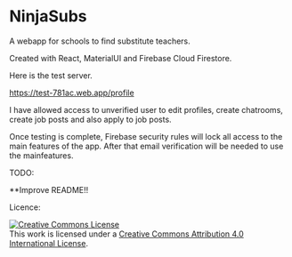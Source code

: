 # NinjaSubs
A webapp for schools to find substitute teachers.

Created with React, MaterialUI and Firebase Cloud Firestore. 

Here is  the test server.

https://test-781ac.web.app/profile


I have allowed access to unverified user to edit profiles, create chatrooms, create job posts and also apply to job posts.

Once testing is complete, Firebase security rules will lock all access to the main features of the app. After that email verification will be needed to use the mainfeatures.


TODO:

**Improve README!!


Licence:

<a rel="license" href="http://creativecommons.org/licenses/by/4.0/"><img alt="Creative Commons License" style="border-width:0" src="https://i.creativecommons.org/l/by/4.0/88x31.png" /></a><br />This work is licensed under a <a rel="license" href="http://creativecommons.org/licenses/by/4.0/">Creative Commons Attribution 4.0 International License</a>.
